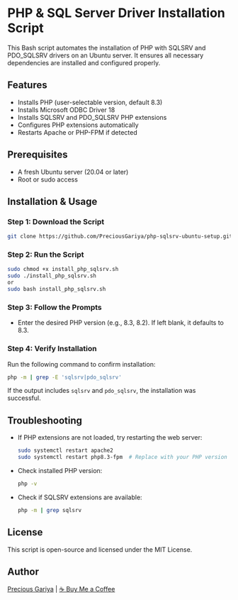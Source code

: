 # PHP & SQL Server Driver Installation Script

This Bash script automates the installation of PHP with SQLSRV and PDO_SQLSRV drivers on an Ubuntu server. It ensures all necessary dependencies are installed and configured properly.

## Features
- Installs PHP (user-selectable version, default 8.3)
- Installs Microsoft ODBC Driver 18
- Installs SQLSRV and PDO_SQLSRV PHP extensions
- Configures PHP extensions automatically
- Restarts Apache or PHP-FPM if detected

## Prerequisites
- A fresh Ubuntu server (20.04 or later)
- Root or sudo access

## Installation & Usage
### Step 1: Download the Script
```bash
git clone https://github.com/PreciousGariya/php-sqlsrv-ubuntu-setup.git
```

### Step 2: Run the Script
```bash
sudo chmod +x install_php_sqlsrv.sh
sudo ./install_php_sqlsrv.sh 
or 
sudo bash install_php_sqlsrv.sh
```

### Step 3: Follow the Prompts
- Enter the desired PHP version (e.g., 8.3, 8.2). If left blank, it defaults to 8.3.

### Step 4: Verify Installation
Run the following command to confirm installation:
```bash
php -m | grep -E 'sqlsrv|pdo_sqlsrv'
```
If the output includes `sqlsrv` and `pdo_sqlsrv`, the installation was successful.

## Troubleshooting
- If PHP extensions are not loaded, try restarting the web server:
  ```bash
  sudo systemctl restart apache2
  sudo systemctl restart php8.3-fpm  # Replace with your PHP version
  ```
- Check installed PHP version:
  ```bash
  php -v
  ```
- Check if SQLSRV extensions are available:
  ```bash
  php -m | grep sqlsrv
  ```

## License
This script is open-source and licensed under the MIT License.

## Author
[Precious Gariya](https://github.com/PreciousGariya) | [☕ Buy Me a Coffee](https://buymeacoffee.com/preciousgariya)

